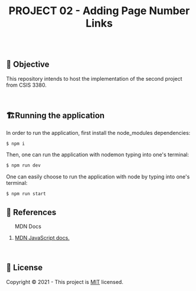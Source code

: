 <h1 align="center"><strong>PROJECT 02 - Adding Page Number Links</strong></h1>
<br>
<br>
<h2>🎯 <strong>Objective</strong></h2>
<p>This repository intends to host the implementation of the second project from CSIS 3380.</p>
<br/>

<h2>🏗<strong>Running the application</strong></h2>
In order to run the application, first install the node_modules dependencies:

```javascript
$ npm i
```

Then, one can run the application with nodemon typing into one's terminal:

```javascript
$ npm run dev
```

One can easily choose to run the application with node by typing into one's terminal:

```javascript
$ npm run start
```


<h2>📝 <strong>References</strong></h2>
<ol>
  <p>MDN Docs</p>
  <li>
    <a href="https://developer.mozilla.org/en-US/docs/Web/JavaScript">
      MDN JavaScript docs.
    </a>
  </li>
</ol>
<br/>

<h2>🔐 <strong>License</strong></h2>
<p>Copyright © 2021 - This project is <a href="./LICENSE">MIT</a> licensed.</p>
